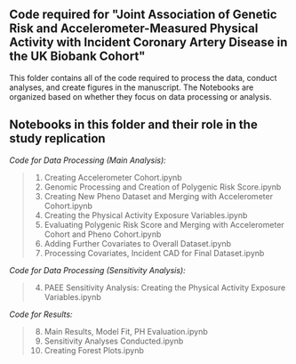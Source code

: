 Code required for "Joint Association of Genetic Risk and Accelerometer-Measured Physical Activity with Incident Coronary Artery Disease in the UK Biobank Cohort"
------------

This folder contains all of the code required to process the data, conduct analyses, and create figures in the manuscript. The Notebooks are organized based on whether they focus on data processing or analysis.


Notebooks in this folder and their role in the study replication
------------

*Code for Data Processing (Main Analysis):*
>1. Creating Accelerometer Cohort.ipynb
>2. Genomic Processing and Creation of Polygenic Risk Score.ipynb
>3. Creating New Pheno Dataset and Merging with Accelerometer Cohort.ipynb
>4. Creating the Physical Activity Exposure Variables.ipynb
>5. Evaluating Polygenic Risk Score and Merging with Accelerometer Cohort and Pheno Cohort.ipynb
>6. Adding Further Covariates to Overall Dataset.ipynb
>7. Processing Covariates, Incident CAD for Final Dataset.ipynb

*Code for Data Processing (Sensitivity Analysis):*
>4. PAEE Sensitivity Analysis: Creating the Physical Activity Exposure Variables.ipynb

*Code for Results:*
>8. Main Results, Model Fit, PH Evaluation.ipynb
>9. Sensitivity Analyses Conducted.ipynb
>10. Creating Forest Plots.ipynb

